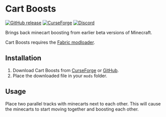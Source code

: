 # Cart Boosts

[![GitHub release](https://img.shields.io/github/release/haykam821/Cart-Boosts.svg?style=popout&label=github)](https://github.com/haykam821/Cart-Boosts/releases/latest)
[![CurseForge](https://img.shields.io/static/v1?style=popout&label=curseforge&message=project&color=6441A4)](https://www.curseforge.com/minecraft/mc-mods/cart-boosts)
[![Discord](https://img.shields.io/static/v1?style=popout&label=chat&message=discord&color=7289DA)](https://haykam.com/links/discord)

Brings back minecart boosting from earlier beta versions of Minecraft.

Cart Boosts requires the [Fabric modloader](https://fabricmc.net/use/).

## Installation

1. Download Cart Boosts from [CurseForge](https://www.curseforge.com/minecraft/mc-mods/cart-boosts/files) or [GitHub](https://github.com/haykam821/Cart-Boosts/releases).
2. Place the downloaded file in your `mods` folder.

## Usage

Place two parallel tracks with minecarts next to each other. This will cause the minecarts to start moving together and boosting each other.
